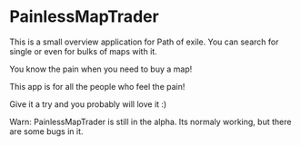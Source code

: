 # PainlessMapTrader
This is a small overview application for Path of exile.
You can search for single or even for bulks of maps with it.

You know the pain when you need to buy a map!

This app is for all the people who feel the pain!

Give it a try and you probably will love it :)

Warn:
PainlessMapTrader is still in the alpha. Its normaly working, but there are some bugs in it.
